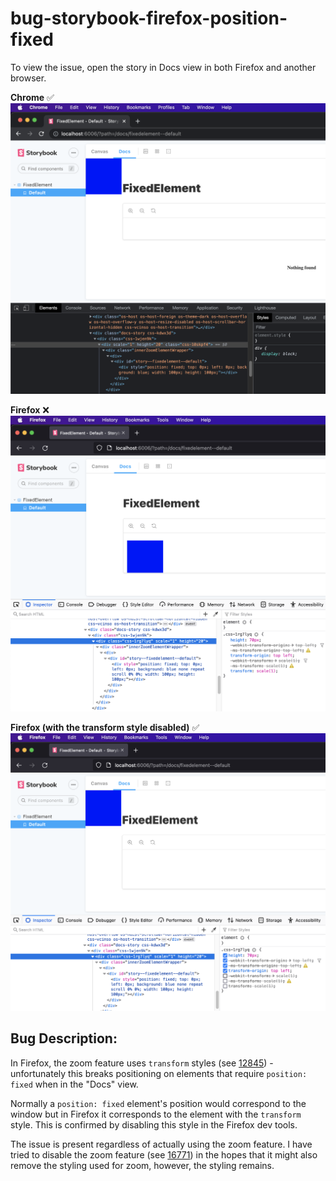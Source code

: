 # bug-storybook-firefox-position-fixed
To view the issue, open the story in Docs view in both Firefox and another browser.

**Chrome** ✅
![Chrome](./img/Chrome.png)

**Firefox** ❌
![Firefox](./img/Firefox.png)

**Firefox (with the transform style disabled)** ✅
![Firefox (with the transform style disabled)](./img/Firefox-transform_style_disabled.png)

## Bug Description:
In Firefox, the zoom feature uses `transform` styles (see [12845](https://github.com/storybookjs/storybook/pull/12845)) - unfortunately this breaks positioning on elements that require `position: fixed` when in the "Docs" view.

Normally a `position: fixed` element's position would correspond to the window but in Firefox it corresponds to the element with the `transform` style. This is confirmed by disabling this style in the Firefox dev tools.

The issue is present regardless of actually using the zoom feature. I have tried to disable the zoom feature (see [16771](https://github.com/storybookjs/storybook/issues/16771)) in the hopes that it might also remove the styling used for zoom, however, the styling remains.

